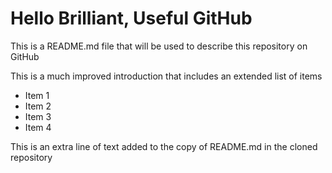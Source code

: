# Hello Brilliant, Useful GitHub

This is a README.md file that will be used to describe this
repository on GitHub

This is a much improved introduction that includes an extended list of items

* Item 1
* Item 2
* Item 3
* Item 4

This is an extra line of text added to the copy 
of README.md in the cloned repository
